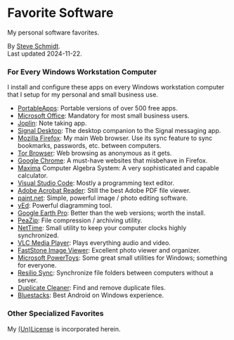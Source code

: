 
# Favorite Software
My personal software favorites.

By [Steve Schmidt](mailto:steve@czmyt.com).<br />
Last updated 2024-11-22.

### For Every Windows Workstation Computer

I install and configure these apps on every Windows workstation computer that I setup for my personal and small business use.

- [PortableApps](https://portableapps.com/): Portable versions of over 500 free apps.
- [Microsoft Office](https://www.microsoft.com/en-us/microsoft-365/): Mandatory for most small business users.
- [Joplin](https://joplinapp.org/): Note taking app.
- [Signal Desktop](https://signal.org/download/): The desktop companion to the Signal messaging app.
- [Mozilla Firefox](https://www.mozilla.org/en-US/firefox/new/): My main Web browser. Use its sync feature to sync bookmarks, passwords, etc. between computers.
- [Tor Browser](https://www.torproject.org/download/): Web browsing as anonymous as it gets.
- [Google Chrome](https://www.google.com/chrome/index.html): A must-have websites that misbehave in Firefox.
- [Maxima](https://maxima.sourceforge.io/) Computer Algebra System: A very sophisticated and capable calculator.
- [Visual Studio Code](https://code.visualstudio.com/): Mostly a programming text editor.
- [Adobe Acrobat Reader](https://get.adobe.com/reader/): Still the best Adobe PDF file viewer.
- [paint.net](https://getpaint.net/): Simple, powerful image / photo editing software.
- [yEd](https://www.yworks.com/products/yed): Powerful diagramming tool.
- [Google Earth Pro](https://www.google.com/earth/about/versions/): Better than the web versions; worth the install.
- [PeaZip](https://peazip.github.io/): File compression / archiving utility.
- [NetTime](https://timesynctool.com/): Small utility to keep your computer clocks highly synchronized.
- [VLC Media Player](https://www.videolan.org/vlc/): Plays everything audio and video.
- [FastStone Image Viewer](https://www.faststone.org/): Excellent photo viewer and organizer.
- [Microsoft PowerToys](https://learn.microsoft.com/en-us/windows/powertoys/): Some great small utilities for Windows; something for everyone.
- [Resilio Sync](https://www.resilio.com/sync/): Synchronize file folders between computers without a server.
- [Duplicate Cleaner](https://www.digitalvolcano.co.uk/dcdownload_versions.html): Find and remove duplicate files.
- [Bluestacks](https://www.bluestacks.com/): Best Android on Windows experience.

### Other Specialized Favorites

My [(Un)License](UNLICENSE.md) is incorporated herein.
